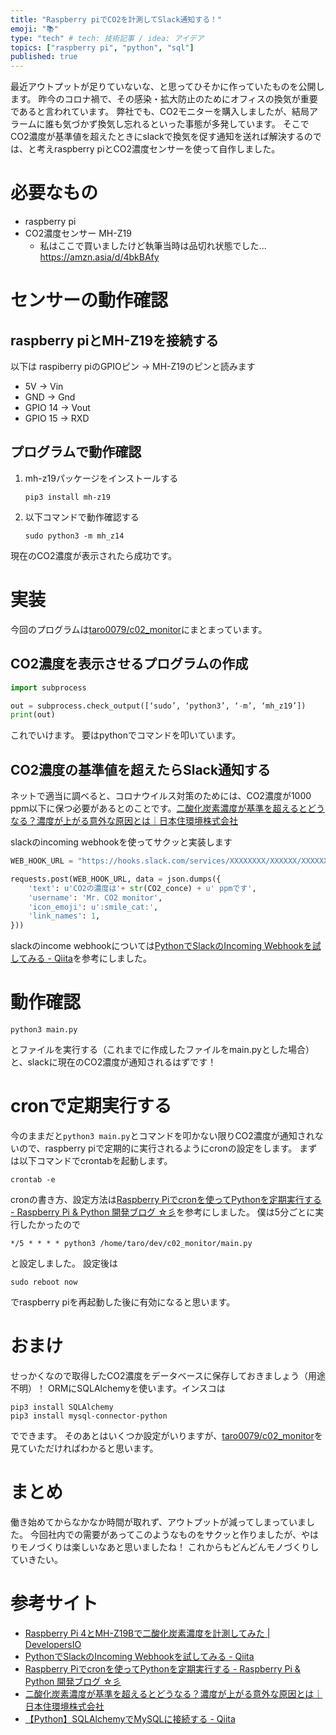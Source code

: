 ```yaml
---
title: "Raspberry piでCO2を計測してSlack通知する！"
emoji: "📚"
type: "tech" # tech: 技術記事 / idea: アイデア
topics: ["raspberry pi", "python", "sql"]
published: true
---
```


最近アウトプットが足りていないな、と思ってひそかに作っていたものを公開します。
昨今のコロナ禍で、その感染・拡大防止のためにオフィスの換気が重要であると言われています。
弊社でも、CO2モニターを購入しましたが、結局アラームに誰も気づかず換気し忘れるといった事態が多発しています。
そこでCO2濃度が基準値を超えたときにslackで換気を促す通知を送れば解決するのでは、と考えraspberry piとCO2濃度センサーを使って自作しました。

# 必要なもの
- raspberry pi
- CO2濃度センサー MH-Z19
  - 私はここで買いましたけど執筆当時は品切れ状態でした... https://amzn.asia/d/4bkBAfy

# センサーの動作確認
## raspberry piとMH-Z19を接続する
以下は raspiberry piのGPIOピン -> MH-Z19のピンと読みます
- 5V -> Vin
- GND -> Gnd
- GPIO 14 -> Vout
- GPIO 15 -> RXD

## プログラムで動作確認
1. mh-z19パッケージをインストールする
   ``` shell
   pip3 install mh-z19
   ```
2. 以下コマンドで動作確認する
   ``` shell
   sudo python3 -m mh_z14
   ```
現在のCO2濃度が表示されたら成功です。


# 実装
今回のプログラムは[taro0079/c02_monitor](https://github.com/taro0079/c02_monitor)にまとまっています。
## CO2濃度を表示させるプログラムの作成
``` python
import subprocess

out = subprocess.check_output([‘sudo’, ‘python3’, ‘-m’, ‘mh_z19’])
print(out)
```

これでいけます。
要はpythonでコマンドを叩いています。

## CO2濃度の基準値を超えたらSlack通知する
ネットで適当に調べると、コロナウイルス対策のためには、CO2濃度が1000 ppm以下に保つ必要があるとのことです。[二酸化炭素濃度が基準を超えるとどうなる？濃度が上がる意外な原因とは｜日本住環境株式会社](https://www.njkk.co.jp/blog/?itemid=81&dispmid=764)

slackのincoming webhookを使ってサクッと実装します
``` python
WEB_HOOK_URL = "https://hooks.slack.com/services/XXXXXXXX/XXXXXX/XXXXXXX"

requests.post(WEB_HOOK_URL, data = json.dumps({
    'text': u'CO2の濃度は'+ str(CO2_conce) + u' ppmです',
    'username': 'Mr. CO2 monitor',
    'icon_emoji': u':smile_cat:',
    'link_names': 1,
}))
```

slackのincome webhookについては[PythonでSlackのIncoming Webhookを試してみる - Qiita](https://qiita.com/bakira/items/8fa06ab10edf1f42ff97)を参考にしました。

# 動作確認
``` shell
python3 main.py
```
とファイルを実行する（これまでに作成したファイルをmain.pyとした場合）と、slackに現在のCO2濃度が通知されるはずです！

# cronで定期実行する
今のままだと`python3 main.py`とコマンドを叩かない限りCO2濃度が通知されないので、raspberry piで定期的に実行されるようにcronの設定をします。
まずは以下コマンドでcrontabを起動します。
``` shell
crontab -e
```
cronの書き方、設定方法は[Raspberry Piでcronを使ってPythonを定期実行する - Raspberry Pi & Python 開発ブログ ☆彡](https://www.raspberrypirulo.net/entry/cron)を参考にしました。
僕は5分ごとに実行したかったので
``` shell
*/5 * * * * python3 /home/taro/dev/c02_monitor/main.py
```
と設定しました。
設定後は
``` shell
sudo reboot now
```
でraspberry piを再起動した後に有効になると思います。

# おまけ
せっかくなので取得したCO2濃度をデータベースに保存しておきましょう（用途不明）！
ORMにSQLAlchemyを使います。インスコは
``` shell
pip3 install SQLAlchemy
pip3 install mysql-connector-python
```
でできます。
そのあとはいくつか設定がいりますが、[taro0079/c02_monitor](https://github.com/taro0079/c02_monitor)を見ていただければわかると思います。

# まとめ
働き始めてからなかなか時間が取れず、アウトプットが減ってしまっていました。
今回社内での需要があってこのようなものをサクッと作りましたが、やはりモノづくりは楽しいなあと思いましたね！
これからもどんどんモノづくりしていきたい。

# 参考サイト
- [Raspberry Pi 4とMH-Z19Bで二酸化炭素濃度を計測してみた | DevelopersIO](https://dev.classmethod.jp/articles/raspberry-pi-4-b-mh-z19b-co2/)
- [PythonでSlackのIncoming Webhookを試してみる - Qiita](https://qiita.com/bakira/items/8fa06ab10edf1f42ff97)
- [Raspberry Piでcronを使ってPythonを定期実行する - Raspberry Pi & Python 開発ブログ ☆彡](https://www.raspberrypirulo.net/entry/cron)
- [二酸化炭素濃度が基準を超えるとどうなる？濃度が上がる意外な原因とは｜日本住環境株式会社](https://www.njkk.co.jp/blog/?itemid=81&dispmid=764)
- [【Python】SQLAlchemyでMySQLに接続する - Qiita](https://qiita.com/curry__30/items/432a21426c02a68e77e8)
